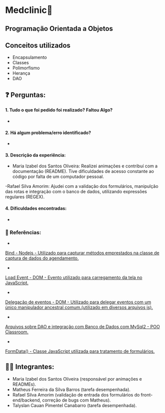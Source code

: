 # Medclinic💉

## Programação Orientada a Objetos

## Conceitos utilizados
- Encapsulamento
- Classes
- Polimorfismo
- Herança
- DAO

## ❓ Perguntas:

#### 1. Tudo o que foi pedido foi realizado? Faltou Algo?
- 

#### 2. Há algum problema/erro identificado?
- 

#### 3. Descrição da experiência:
- Maria Izabel dos Santos Oliveira: Realizei animações e contribuí com a documentação (README). Tive dificuldades de acesso constante ao código por falta de um computador pessoal.

-Rafael Silva Amorim: Ajudei com a validação dos formulários, manipulção das rotas e integração com o banco de dados, utilizando expressões regulares (REGEX).


#### 4. Dificuldades encontradas: 
- 

### 🔗 Referências:
- <a href="https://www.w3schools.com/js/js_function_bind.asp" target="_blank">
Bind - Nodejs - Utilizado para capturar métodos emprestados na classe de captura de dados do agendamento.
</a>

- <a href="https://developer.mozilla.org/en-US/docs/Web/API/Window/load_event" target="_blank">
Load Event - DOM - Evento utilizado para carregamento da tela no JavaScript.
</a>

- <a href="https://javascript.info/event-delegation" target="_blank">
Delegação de eventos - DOM - Utilizado para delegar eventos com um único manipulador ancestral comum.(utilizado em diversos arquivos js).
</a>

- <a href="" target="_blank">
Arquivos sobre DAO e integração com Banco de Dados com MySql2 - POO Classroom.
</a>

- <a href="https://developer.mozilla.org/en-US/docs/Web/API/FormData" target="_blank">
FormData() - Classe JavaScript utilizada para tratamento de formulários.
</a>

## 👨‍🎓 Integrantes:

- Maria Izabel dos Santos Oliveira (responsável por animações e READMEs).
- Matheus Ferreira da Silva Barros (tarefa desempenhada).
- Rafael Silva Amorim (validação de entrada dos formulários do front-end/backend, correção de bugs com Matheus).
- Talyslan Cauan Pimentel Canabarro (tarefa desempenhada).
